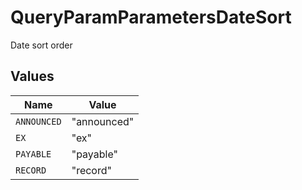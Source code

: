 # QueryParamParametersDateSort

Date sort order


## Values

| Name        | Value       |
| ----------- | ----------- |
| `ANNOUNCED` | "announced" |
| `EX`        | "ex"        |
| `PAYABLE`   | "payable"   |
| `RECORD`    | "record"    |